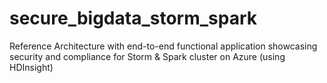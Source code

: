 # secure_bigdata_storm_spark
Reference Architecture  with end-to-end functional application showcasing security and compliance for Storm &amp; Spark cluster on Azure (using HDInsight)
